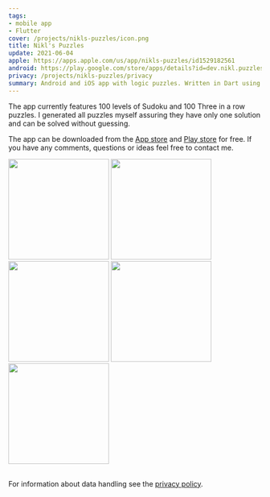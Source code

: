 ```yaml
---
tags:
- mobile app
- Flutter 
cover: /projects/nikls-puzzles/icon.png
title: Nikl's Puzzles 
update: 2021-06-04
apple: https://apps.apple.com/us/app/nikls-puzzles/id1529182561
android: https://play.google.com/store/apps/details?id=dev.nikl.puzzles
privacy: /projects/nikls-puzzles/privacy
summary: Android and iOS app with logic puzzles. Written in Dart using Flutter and featuring self generated puzzles.
---
```


The app currently features 100 levels of Sudoku and 100 Three in a row puzzles. I generated all puzzles myself assuring they have only one solution and can be solved without guessing.

The app can be downloaded from the [App store](https://apps.apple.com/us/app/nikls-puzzles/id1529182561) and [Play store](https://play.google.com/store/apps/details?id=dev.nikl.puzzles) for free. If you have any comments, questions or ideas feel free to contact me.


<div class="row">
<img style="width: 200px;" src="home_view.png">
<img style="width: 200px;" src="threeinarow_level.png">
<img style="width: 200px;" src="threeinarow_help.png">
<img style="width: 200px;" src="sudoku_level.png">
<img style="width: 200px;" src="sudoku_help.png">
</div>
<br/>

For information about data handling see the [privacy policy](privacy).
